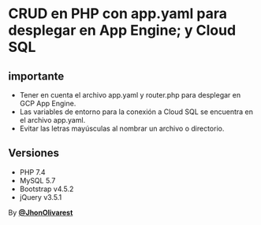 # CRUD en PHP con app.yaml para desplegar en App Engine; y Cloud SQL


## importante
- Tener en cuenta el archivo app.yaml y router.php para desplegar en GCP App Engine.
- Las variables de entorno para la conexión a Cloud SQL se encuentra en el archivo app.yaml.
- Evitar las letras mayúsculas al nombrar un archivo o directorio.

## Versiones
- PHP 7.4
- MySQL 5.7
- Bootstrap v4.5.2
- jQuery v3.5.1


By [**@JhonOlivarest**](https://jhondev.com)